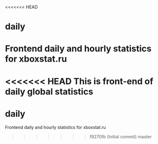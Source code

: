 <<<<<<< HEAD
# daily
Frontend daily and hourly statistics for xboxstat.ru
=======
<<<<<<< HEAD
This is front-end of daily global statistics
=======
# daily
Frontend daily and hourly statistics for xboxstat.ru
>>>>>>> f9270fb (Initial commit)
>>>>>>> master
